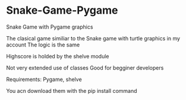 # Snake-Game-Pygame
Snake Game with Pygame graphics

The clasical game similiar to the Snake game with turtle graphics in my account
The logic is the same

Highscore is holded by the shelve module

Not very extended use of classes
Good for begginer developers

Requirements: Pygame, shelve

You acn download them with the pip install command
